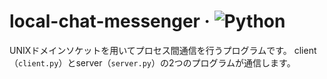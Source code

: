 # local-chat-messenger &middot; ![Python](https://img.shields.io/badge/Python-3776AB?logo=python&logoColor=white)

UNIXドメインソケットを用いてプロセス間通信を行うプログラムです。
client（`client.py`）とserver（`server.py`）の2つのプログラムが通信します。
